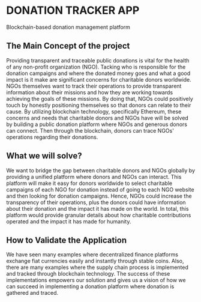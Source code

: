# DONATION TRACKER APP
Blockchain-based donation management platform


## The Main Concept of the project
Providing transparent and traceable public donations is vital for the health of any non-profit organization (NGO). Tacking who is responsible for the donation campaigns and where the donated money goes and what a good impact is it make are significant concerns for charitable donors worldwide. NGOs themselves want to track their operations to provide transparent information about their missions and how they are working towards achieving the goals of these missions. By doing that, NGOs could positively touch by honestly positioning themselves so that donors can relate to their cause. By utilizing blockchain technology, specifically Ethereum, these concerns and needs that charitable donors and NGOs have will be solved by building a public donation platform where NGOs and generous donors can connect. Then through the blockchain, donors can trace NGOs' operations regarding their donations.

## What we will solve?
We want to bridge the gap between charitable donors and NGOs globally by providing a unified platform where donors and NGOs can interact. This platform will make it easy for donors worldwide to select charitable campaigns of each NGO for donation instead of going to each NGO website and then looking for donation campaigns. Hence, NGOs could increase the transparency of their operations, plus the donors could have information about their donation and the impact it has made on the world. In total, this platform would provide granular details about how charitable contributions operated and the impact it has made for humanity.

## How to Validate the Application
We have seen many examples where decentralized finance platforms exchange fiat currencies easily and instantly through stable coins. Also, there are many examples where the supply chain process is implemented and tracked through blockchain technology. The success of these implementations empowers our solution and gives us a vision of how we can succeed in implementing a donation platform where donation is gathered and traced.
